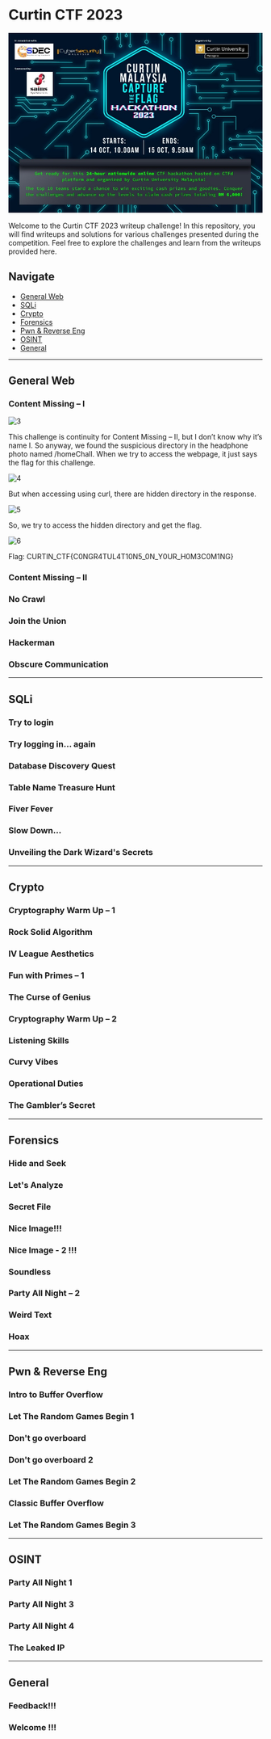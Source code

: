 # Curtin CTF 2023
![2](https://github.com/plnsgr/os1ris/blob/main/CURTIN%20CTF/images/image002.jpg?raw=true)


Welcome to the Curtin CTF 2023 writeup challenge! In this repository, you will find writeups and solutions for various challenges presented during the competition. Feel free to explore the challenges and learn from the writeups provided here.

## Navigate

- [General Web](#general-web)
- [SQLi](#sqli)
- [Crypto](#crypto)
- [Forensics](#forensics)
- [Pwn & Reverse Eng](#pwn--reverse-eng)
- [OSINT](#osint)
- [General](#general)

---

## General Web

### Content Missing – I

![3](https://github.com/plnsgr/os1ris/blob/main/CURTIN%20CTF/images/image003.jpg?raw=true)

This challenge is continuity for Content Missing – II, but I don’t know why it’s name I. So anyway, we found the suspicious directory in the headphone photo named /homeChall. When we try to access the webpage, it just says the flag for this challenge.

![4](https://github.com/plnsgr/os1ris/blob/main/CURTIN%20CTF/images/image004.jpg?raw=true)

But when accessing using curl, there are hidden directory in the response.

![5](https://github.com/plnsgr/os1ris/blob/main/CURTIN%20CTF/images/image005.jpg?raw=true)

So, we try to access the hidden directory and get the flag.

![6](https://github.com/plnsgr/os1ris/blob/main/CURTIN%20CTF/images/image006.jpg?raw=true)

Flag: CURTIN_CTF{C0NGR4TUL4T10N5_0N_Y0UR_H0M3C0M1NG}

### Content Missing – II

### No Crawl

### Join the Union

### Hackerman

### Obscure Communication

---

## SQLi

### Try to login

### Try logging in... again

### Database Discovery Quest

### Table Name Treasure Hunt

### Fiver Fever

### Slow Down...

### Unveiling the Dark Wizard's Secrets

---

## Crypto

### Cryptography Warm Up – 1

### Rock Solid Algorithm

### IV League Aesthetics

### Fun with Primes – 1

### The Curse of Genius

### Cryptography Warm Up – 2

### Listening Skills

### Curvy Vibes

### Operational Duties

### The Gambler’s Secret

---

## Forensics

### Hide and Seek

### Let's Analyze

### Secret File

### Nice Image!!!

### Nice Image - 2 !!!

### Soundless

### Party All Night – 2

### Weird Text

### Hoax

---

## Pwn & Reverse Eng

### Intro to Buffer Overflow

### Let The Random Games Begin 1

### Don't go overboard

### Don't go overboard 2

### Let The Random Games Begin 2

### Classic Buffer Overflow

### Let The Random Games Begin 3

---

## OSINT

### Party All Night 1

### Party All Night 3

### Party All Night 4

### The Leaked IP

---

## General

### Feedback!!!

### Welcome !!!
